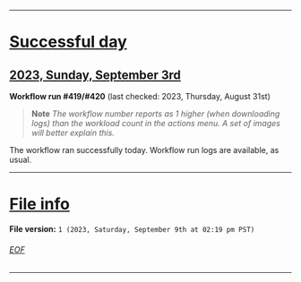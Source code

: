 
***

# [Successful day](#Successful-day)

## [2023, Sunday, September 3rd](#2023-Sunday-September-3rd)

**Workflow run #419/#420** (last checked: 2023, Thursday, August 31st)

> **Note** _The workflow number reports as 1 higher (when downloading logs) than the workload count in the actions menu. A set of images will better explain this._

The workflow ran successfully today. Workflow run logs are available, as usual.

***

# [File info](#File-info)

**File version:** `1 (2023, Saturday, September 9th at 02:19 pm PST)`

###### [EOF](#EOF)

***
